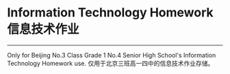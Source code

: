 # Information Technology Homework 信息技术作业
---
Only for Beijing No.3 Class Grade 1 No.4 Senior High School's Information Technology Homework use.
仅用于北京三班高一四中的信息技术作业存储。